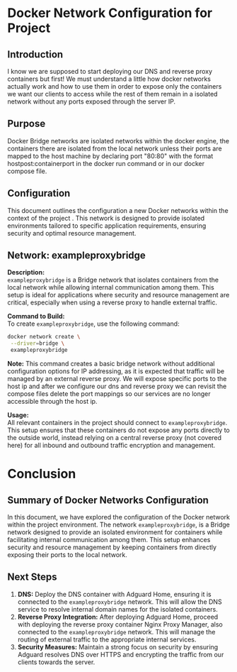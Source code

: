 # Docker Network Configuration for Project 

## Introduction
I know we are supposed to start deploying our DNS and reverse proxy containers but first! We must understand a little how docker networks actually work and how to use them in order to expose only the containers we want our clients to access while the rest of them remain in a isolated network without any ports exposed through the server IP.

## Purpose
Docker Bridge networks are isolated networks within the docker engine, the containers there are isolated from the local network unless their ports are mapped to the host machine by declaring port "80:80" with the format hostpost:containerport in the docker run command or in our docker compose file.



## Configuration
This document outlines the configuration a new Docker networks within the context of the project . This network is designed to provide isolated environments tailored to specific application requirements, ensuring security and optimal resource management.

## Network: exampleproxybridge
**Description:**  
`exampleproxybridge` is a Bridge network that isolates containers from the local network while allowing internal communication among them. This setup is ideal for applications where security and resource management are critical, especially when using a reverse proxy to handle external traffic.

**Command to Build:**  
To create `exampleproxybridge`, use the following command:
```bash
docker network create \
 --driver=bridge \
 exampleproxybridge
```  
**Note:** This command creates a basic bridge network without additional configuration options for IP addressing, as it is expected that traffic will be managed by an external reverse proxy. We will expose specific ports to the host ip and after we configure our dns and reverse proxy we can revisit the compose files delete the port mappings so our services are no longer accessible through the host ip.

**Usage:**  
All relevant containers in the project should connect to `exampleproxybridge`. This setup ensures that these containers do not expose any ports directly to the outside world, instead relying on a central reverse proxy (not covered here) for all inbound and outbound traffic encryption and management.

# Conclusion
## Summary of Docker Networks Configuration
In this document, we have explored the configuration of the Docker network within the project environment. The network `exampleproxybridge`, is a Bridge network designed to provide an isolated environment for containers while facilitating internal communication among them. This setup enhances security and resource management by keeping containers from directly exposing their ports to the local network.

## Next Steps
1. **DNS:** Deploy the DNS container with Adguard Home, ensuring it is connected to the `exampleproxybridge` network. This will allow the DNS service to resolve internal domain names for the isolated containers. 
2. **Reverse Proxy Integration:** After deploying Adguard Home, proceed with deploying the reverse proxy container Nginx Proxy Manager, also connected to the `exampleproxybridge` network. This will manage the routing of external traffic to the appropriate internal services.
3. **Security Measures:** Maintain a strong focus on security by ensuring Adguard resolves DNS over HTTPS and encrypting the traffic from our clients towards the server.
